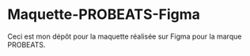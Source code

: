 # Maquette-PROBEATS-Figma
Ceci est mon dépôt pour la maquette réalisée sur Figma pour la marque PROBEATS.
